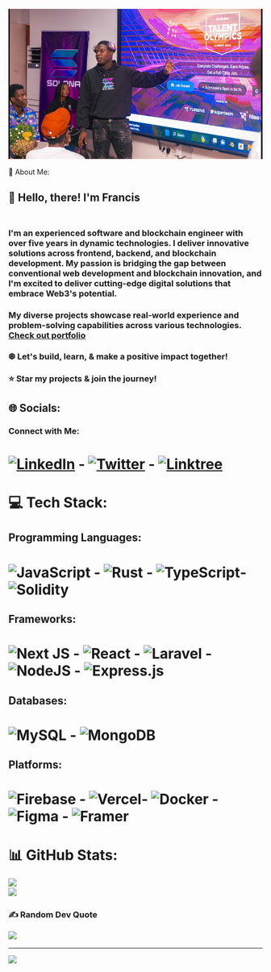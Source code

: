 ![Pic](https://github.com/francis-codex/francis-codex/blob/main/1.png)

 💫 About Me:
## 👋 Hello, there! I'm Francis<br><br>
### I'm an experienced software and blockchain engineer with over five years in dynamic technologies. I deliver innovative solutions across frontend, backend, and blockchain development. My passion is bridging the gap between conventional web development and blockchain innovation, and I'm excited to deliver cutting-edge digital solutions that embrace Web3's potential.
### My diverse projects showcase real-world experience and problem-solving capabilities across various technologies. [Check out portfolio](https://franciscodex.vercel.app/) <br>
### ❆ Let's build, learn, & make a positive impact together!<br>
### ⭐️ Star my projects & join the journey!


## 🌐 Socials:
### Connect with Me:
# [![LinkedIn](https://img.shields.io/badge/LinkedIn-%230077B5.svg?logo=linkedin&logoColor=white)](https://www.linkedin.com/in/francis-codex-a84b68247/) - [![Twitter](https://img.shields.io/badge/Twitter-%231DA1F2.svg?logo=Twitter&logoColor=white)](https://twitter.com/francis_codex) - [![Linktree](https://img.shields.io/badge/Linktree-%23000000.svg?logo=linktree&logoColor=white)](https://linktr.ee/franciscodex) 

# 💻 Tech Stack:

## Programming Languages:
 # ![JavaScript](https://img.shields.io/badge/javascript-%23323330.svg?style=for-the-badge&logo=javascript&logoColor=%23F7DF1E) - ![Rust](https://img.shields.io/badge/Rust-%23000000.svg?style=for-the-badge&logo=rust&logoColor=white) - ![TypeScript](https://img.shields.io/badge/typescript-%23007ACC.svg?style=for-the-badge&logo=typescript&logoColor=white)- ![Solidity](https://img.shields.io/badge/Solidity-%23363636.svg?style=for-the-badge&logo=solidity&logoColor=white) 


## Frameworks:
# ![Next JS](https://img.shields.io/badge/Next-black?style=for-the-badge&logo=next.js&logoColor=white) - ![React](https://img.shields.io/badge/react-%2320232a.svg?style=for-the-badge&logo=react&logoColor=%2361DAFB) - ![Laravel](https://img.shields.io/badge/laravel-%23FF2D20.svg?style=for-the-badge&logo=laravel&logoColor=white) - ![NodeJS](https://img.shields.io/badge/node.js-6DA55F?style=for-the-badge&logo=node.js&logoColor=white) - ![Express.js](https://img.shields.io/badge/express.js-%23404d59.svg?style=for-the-badge&logo=express&logoColor=%2361DAFB)


## Databases:
# ![MySQL](https://img.shields.io/badge/mysql-%2300f.svg?style=for-the-badge&logo=mysql&logoColor=white) - ![MongoDB](https://img.shields.io/badge/MongoDB-%234ea94b.svg?style=for-the-badge&logo=mongodb&logoColor=white)

## Platforms:
# ![Firebase](https://img.shields.io/badge/firebase-%23039BE5.svg?style=for-the-badge&logo=firebase) - ![Vercel](https://img.shields.io/badge/vercel-%23000000.svg?style=for-the-badge&logo=vercel&logoColor=white)- ![Docker](https://img.shields.io/badge/docker-%230db7ed.svg?style=for-the-badge&logo=docker&logoColor=white) -![Figma](https://img.shields.io/badge/figma-%23F24E1E.svg?style=for-the-badge&logo=figma&logoColor=white) - ![Framer](https://img.shields.io/badge/Framer-black?style=for-the-badge&logo=framer&logoColor=blue) 

# 📊 GitHub Stats:
![](https://github-readme-stats.vercel.app/api?username=francis-codex&theme=radical&hide_border=false&include_all_commits=true&count_private=true)<br/>
![](https://github-readme-streak-stats.herokuapp.com/?user=francis-codex&theme=radical&hide_border=false)<br/>

### ✍️ Random Dev Quote
![](https://quotes-github-readme.vercel.app/api?type=horizontal&theme=radical)

---
[![](https://visitcount.itsvg.in/api?id=francis-codex&icon=0&color=0)](https://visitcount.itsvg.in)

  
  
